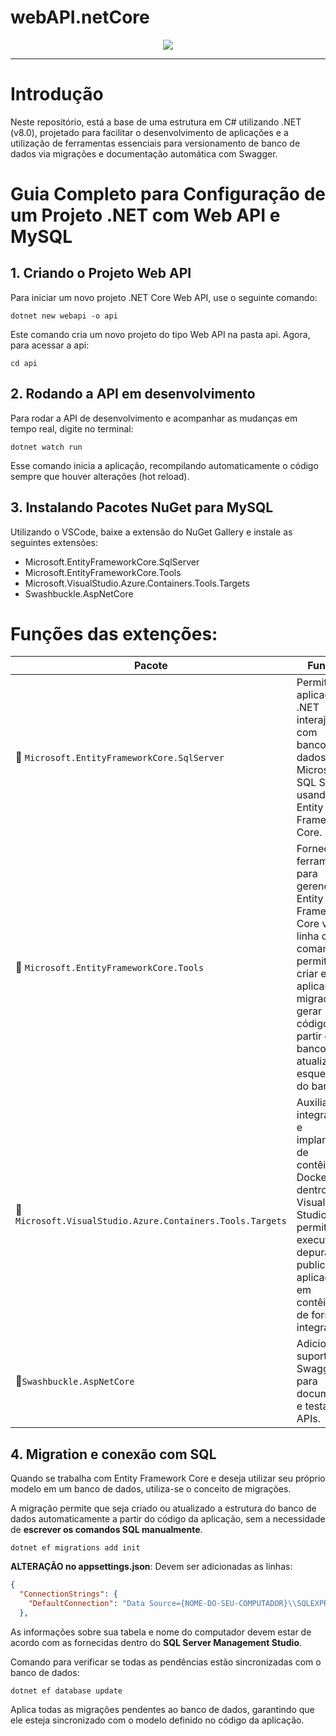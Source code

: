 <h1>webAPI.netCore</h1>

<p align="center">
  <a href="#">
      <img src="https://skillicons.dev/icons?i=cs,dotnet,mysql"/>
  </a>
</p>
<hr>
<h1>Introdução</h1>
<p>Neste repositório, está a base de uma estrutura em C# utilizando .NET (v8.0), projetado para facilitar o desenvolvimento de aplicações e a utilização de ferramentas essenciais para versionamento de banco de dados via migrações e documentação automática com Swagger.</p>

<h1>Guia Completo para Configuração de um Projeto .NET com Web API e MySQL</h1>
<h2>1. Criando o Projeto Web API</h2>
<p>Para iniciar um novo projeto .NET Core Web API, use o seguinte comando:</p>

```dotnet new webapi -o api```

<p>Este comando cria um novo projeto do tipo Web API na pasta api. Agora, para acessar a api:</p>

```cd api```

<h2>2. Rodando a API em desenvolvimento</h2>
<p>Para rodar a API de desenvolvimento e acompanhar as mudanças em tempo real, digite no terminal:</p>

```dotnet watch run```

<p>Esse comando inicia a aplicação, recompilando automaticamente o código sempre que houver alterações (hot reload).</p>

<h2>3. Instalando Pacotes NuGet para MySQL</h2>
<p>Utilizando o VSCode, baixe a extensão do NuGet Gallery e instale as seguintes extensões: </p>
<ul>
    <li>Microsoft.EntityFrameworkCore.SqlServer</li>
    <li>Microsoft.EntityFrameworkCore.Tools</li>
    <li>Microsoft.VisualStudio.Azure.Containers.Tools.Targets</li>
    <li>Swashbuckle.AspNetCore</li>
</ul>

# Funções das extenções:

| Pacote | Função | Comando
|--------|--------|--------|
|📌 `Microsoft.EntityFrameworkCore.SqlServer` |  Permite que aplicações .NET interajam com bancos de dados Microsoft SQL Server usando Entity Framework Core. |```dotnet add package Microsoft.EntityFrameworkCore.SqlServer```|
|📌 `Microsoft.EntityFrameworkCore.Tools` | Fornece ferramentas para gerenciar o Entity Framework Core via linha de comando e permite criar e aplicar migrações, gerar código a partir do banco e atualizar o esquema do banco. |```dotnet add package Microsoft.EntityFrameworkCore.Tools```|
|📌 `Microsoft.VisualStudio.Azure.Containers.Tools.Targets` | Auxilia na integração e implantação de contêineres Docker dentro do Visual Studio e permite executar, depurar e publicar aplicações em contêineres de forma integrada. |```dotnet add package Microsoft.EntityFrameworkCore.Tools```|
| 📌`Swashbuckle.AspNetCore` | Adiciona suporte ao Swagger para documentar e testar APIs. |```dotnet add package Swashbuckle.AspNetCore```|

<h2>4. Migration e conexão com SQL</h2>
<p>Quando se trabalha com Entity Framework Core e deseja utilizar seu próprio modelo em um banco de dados, utiliza-se o conceito de migrações.</p>
<p>A migração permite que seja criado ou atualizado a estrutura do banco de dados automaticamente a partir do código da aplicação, sem a necessidade de <b>escrever os comandos SQL manualmente</b>.</p>

```dotnet ef migrations add init```

<p><b>ALTERAÇÃO no appsettings.json</b>: Devem ser adicionadas as linhas: </p>

```json
{
  "ConnectionStrings": {
    "DefaultConnection": "Data Source={NOME-DO-SEU-COMPUTADOR}\\SQLEXPRESS;Initial Catalog={NOME-DA-SUA-TABELA};Integrated Security=True;Connect Timeout=30;Encrypt=False;TrustServerCertificate=False;ApplicationIntent=ReadWrite;MultiSubnetFailover=False"
  },
```
<p>As informações sobre sua tabela e nome do computador devem estar de acordo com as fornecidas dentro do <b>SQL Server Management Studio</b>.</p>
<p>Comando para verificar se todas as pendências estão sincronizadas com o banco de dados:</p>

```dotnet ef database update```
<p>Aplica todas as migrações pendentes ao banco de dados, garantindo que ele esteja sincronizado com o modelo definido no código da aplicação.</p>

